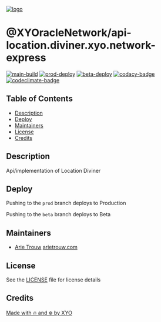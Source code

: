 [![logo][]](https://xylabs.com)

# @XYOracleNetwork/api-location.diviner.xyo.network-express

[![main-build][]][main-build-link]
[![prod-deploy][]][prod-deploy-link]
[![beta-deploy][]][beta-deploy-link]
[![codacy-badge][]][codacy-link]
[![codeclimate-badge][]][codeclimate-link]

## Table of Contents
- [Description](#description)
- [Deploy](#deploy)
- [Maintainers](#maintainers)
- [License](#license)
- [Credits](#credits)

## Description

Api/implementation of Location Diviner

## Deploy

Pushing to the `prod` branch deploys to Production

Pushing to the `beta` branch deploys to Beta

## Maintainers

- [Arie Trouw](https://github.com/arietrouw) [arietrouw.com](https://arietrouw.com)

## License

See the [LICENSE](LICENSE) file for license details

## Credits

[Made with 🔥 and ❄️ by XYO](https://xyo.network)

[logo]: https://cdn.xy.company/img/brand/XYO_full_colored.png
[main-build]: https://github.com/XYOracleNetwork/api-location.diviner.xyo.network-express/actions/workflows/build-main.yml/badge.svg
[main-build-link]: https://github.com/XYOracleNetwork/api-location.diviner.xyo.network-express/actions/workflows/build-main.yml
[prod-deploy]: https://github.com/XYOracleNetwork/api-location.diviner.xyo.network-express/actions/workflows/deploy-prod.yml/badge.svg
[prod-deploy-link]: https://github.com/XYOracleNetwork/api-location.diviner.xyo.network-express/actions/workflows/deploy-prod.yml
[beta-deploy]: https://github.com/XYOracleNetwork/api-location.diviner.xyo.network-express/actions/workflows/deploy-beta.yml/badge.svg
[beta-deploy-link]: https://github.com/XYOracleNetwork/api-location.diviner.xyo.network-express/actions/workflows/deploy-beta.yml
[codacy-badge]: https://app.codacy.com/project/badge/Grade/14640dade84b44a69e7b9daafd07be46
[codacy-link]: https://www.codacy.com/gh/XYOracleNetwork/api-location.diviner.xyo.network-express/dashboard?utm_source=github.com&utm_medium=referral&utm_content=xylabs/api-xylabs-import-nodejs&utm_campaign=Badge_Grade
[codeclimate-badge]: https://api.codeclimate.com/v1/badges/dc0bb5770f231f22f826/maintainability
[codeclimate-link]: https://codeclimate.com/github/XYOracleNetwork/api-location.diviner.xyo.network-express/maintainability
